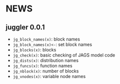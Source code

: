 # NEWS

## juggler 0.0.1

- `jg_block_names(x)`: block names
- `jg_block_names(x)<-`: set block names
- `jg_blocks(x)`: blocks
- `jg_check(x)`: basic checking of JAGS model code       
- `jg_dists(x)`: distribution names 
- `jg_funcs(x)`: function names
- `jg_nblock(x)`: number of blocks
- `jg_vnodes(x)`: variable node names
